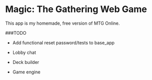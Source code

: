 # Magic: The Gathering Web Game

This app is my homemade, free version of MTG Online. 

###TODO

* Add functional reset password/tests to base_app

* Lobby chat
* Deck builder
* Game engine

